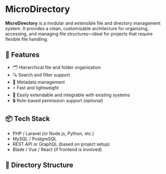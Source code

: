 # MicroDirectory

**MicroDirectory** is a modular and extensible file and directory management system. It provides a clean, customizable architecture for organizing, accessing, and managing file structures—ideal for projects that require flexible file handling.

## 🚀 Features

- 🗂️ Hierarchical file and folder organization
- 🔍 Search and filter support
- 📁 Metadata management
- ⚡ Fast and lightweight
- 🔌 Easily extendable and integrable with existing systems
- 🔒 Role-based permission support (optional)

## 📦 Tech Stack

- PHP / Laravel (or Node.js, Python, etc.)
- MySQL / PostgreSQL
- REST API or GraphQL (based on project setup)
- Blade / Vue / React (if frontend is involved)

## 📁 Directory Structure

